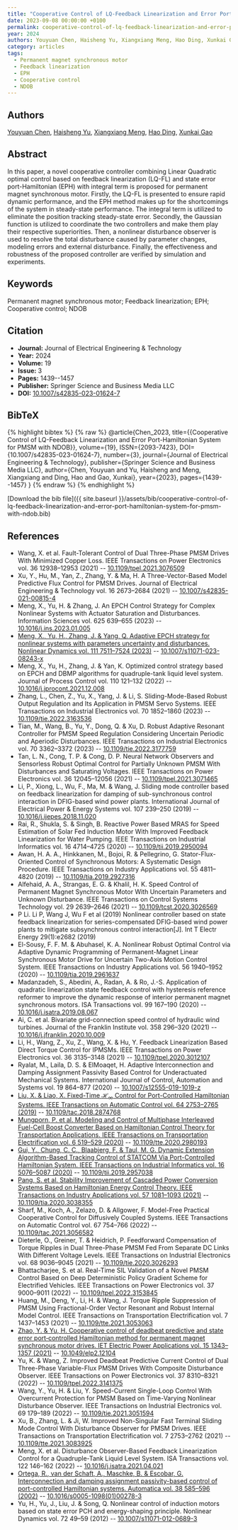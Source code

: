 ```yaml
---
title: "Cooperative Control of LQ-Feedback Linearization and Error Port-Hamiltonian System for PMSM with NDOB"
date: 2023-09-08 00:00:00 +0100
permalink: cooperative-control-of-lq-feedback-linearization-and-error-port-hamiltonian-system-for-pmsm-with-ndob
year: 2024
authors: Youyuan Chen, Haisheng Yu, Xiangxiang Meng, Hao Ding, Xunkai Gao
category: articles
tags:
  - Permanent magnet synchronous motor
  - Feedback linearization
  - EPH
  - Cooperative control
  - NDOB
---
```

 
## Authors
[Youyuan Chen](authors/youyuan-chen), [Haisheng Yu](authors/haisheng-yu), [Xiangxiang Meng](authors/xiangxiang-meng), [Hao Ding](authors/hao-ding), [Xunkai Gao](authors/xunkai-gao)
 
## Abstract
In this paper, a novel cooperative controller combining Linear Quadratic optimal control based on feedback linearization (LQ-FL) and state error port-Hamiltonian (EPH) with integral term is proposed for permanent magnet synchronous motor. Firstly, the LQ-FL is presented to ensure rapid dynamic performance, and the EPH method makes up for the shortcomings of the system in steady-state performance. The integral term is utilized to eliminate the position tracking steady-state error. Secondly, the Gaussian function is utilized to coordinate the two controllers and make them play their respective superiorities. Then, a nonlinear disturbance observer is used to resolve the total disturbance caused by parameter changes, modeling errors and external disturbance. Finally, the effectiveness and robustness of the proposed controller are verified by simulation and experiments.
 
## Keywords
Permanent magnet synchronous motor; Feedback linearization; EPH; Cooperative control; NDOB
 
## Citation
- **Journal:** Journal of Electrical Engineering &amp; Technology
- **Year:** 2024
- **Volume:** 19
- **Issue:** 3
- **Pages:** 1439--1457
- **Publisher:** Springer Science and Business Media LLC
- **DOI:** [10.1007/s42835-023-01624-7](https://doi.org/10.1007/s42835-023-01624-7)
 
## BibTeX
{% highlight bibtex %}
{% raw %}
@article{Chen_2023,
  title={{Cooperative Control of LQ-Feedback Linearization and Error Port-Hamiltonian System for PMSM with NDOB}},
  volume={19},
  ISSN={2093-7423},
  DOI={10.1007/s42835-023-01624-7},
  number={3},
  journal={Journal of Electrical Engineering &amp; Technology},
  publisher={Springer Science and Business Media LLC},
  author={Chen, Youyuan and Yu, Haisheng and Meng, Xiangxiang and Ding, Hao and Gao, Xunkai},
  year={2023},
  pages={1439--1457}
}
{% endraw %}
{% endhighlight %}
 
[Download the bib file]({{ site.baseurl }}/assets/bib/cooperative-control-of-lq-feedback-linearization-and-error-port-hamiltonian-system-for-pmsm-with-ndob.bib)
 
## References
- Wang, X. et al. Fault-Tolerant Control of Dual Three-Phase PMSM Drives With Minimized Copper Loss. IEEE Transactions on Power Electronics vol. 36 12938–12953 (2021) -- [10.1109/tpel.2021.3076509](https://doi.org/10.1109/tpel.2021.3076509)
- Xu, Y., Hu, M., Yan, Z., Zhang, Y. & Ma, H. A Three-Vector-Based Model Predictive Flux Control for PMSM Drives. Journal of Electrical Engineering &amp; Technology vol. 16 2673–2684 (2021) -- [10.1007/s42835-021-00815-4](https://doi.org/10.1007/s42835-021-00815-4)
- Meng, X., Yu, H. & Zhang, J. An EPCH Control Strategy for Complex Nonlinear Systems with Actuator Saturation and Disturbances. Information Sciences vol. 625 639–655 (2023) -- [10.1016/j.ins.2023.01.005](https://doi.org/10.1016/j.ins.2023.01.005)
- [Meng, X., Yu, H., Zhang, J. & Yang, Q. Adaptive EPCH strategy for nonlinear systems with parameters uncertainty and disturbances. Nonlinear Dynamics vol. 111 7511–7524 (2023)](adaptive-epch-strategy-for-nonlinear-systems-with-parameters-uncertainty-and-disturbances) -- [10.1007/s11071-023-08243-x](https://doi.org/10.1007/s11071-023-08243-x)
- Meng, X., Yu, H., Zhang, J. & Yan, K. Optimized control strategy based on EPCH and DBMP algorithms for quadruple-tank liquid level system. Journal of Process Control vol. 110 121–132 (2022) -- [10.1016/j.jprocont.2021.12.008](https://doi.org/10.1016/j.jprocont.2021.12.008)
- Zhang, L., Chen, Z., Yu, X., Yang, J. & Li, S. Sliding-Mode-Based Robust Output Regulation and Its Application in PMSM Servo Systems. IEEE Transactions on Industrial Electronics vol. 70 1852–1860 (2023) -- [10.1109/tie.2022.3163536](https://doi.org/10.1109/tie.2022.3163536)
- Tian, M., Wang, B., Yu, Y., Dong, Q. & Xu, D. Robust Adaptive Resonant Controller for PMSM Speed Regulation Considering Uncertain Periodic and Aperiodic Disturbances. IEEE Transactions on Industrial Electronics vol. 70 3362–3372 (2023) -- [10.1109/tie.2022.3177759](https://doi.org/10.1109/tie.2022.3177759)
- Tan, L. N., Cong, T. P. & Cong, D. P. Neural Network Observers and Sensorless Robust Optimal Control for Partially Unknown PMSM With Disturbances and Saturating Voltages. IEEE Transactions on Power Electronics vol. 36 12045–12056 (2021) -- [10.1109/tpel.2021.3071465](https://doi.org/10.1109/tpel.2021.3071465)
- Li, P., Xiong, L., Wu, F., Ma, M. & Wang, J. Sliding mode controller based on feedback linearization for damping of sub-synchronous control interaction in DFIG-based wind power plants. International Journal of Electrical Power &amp; Energy Systems vol. 107 239–250 (2019) -- [10.1016/j.ijepes.2018.11.020](https://doi.org/10.1016/j.ijepes.2018.11.020)
- Rai, R., Shukla, S. & Singh, B. Reactive Power Based MRAS for Speed Estimation of Solar Fed Induction Motor With Improved Feedback Linearization for Water Pumping. IEEE Transactions on Industrial Informatics vol. 16 4714–4725 (2020) -- [10.1109/tii.2019.2950094](https://doi.org/10.1109/tii.2019.2950094)
- Awan, H. A. A., Hinkkanen, M., Bojoi, R. & Pellegrino, G. Stator-Flux-Oriented Control of Synchronous Motors: A Systematic Design Procedure. IEEE Transactions on Industry Applications vol. 55 4811–4820 (2019) -- [10.1109/tia.2019.2927316](https://doi.org/10.1109/tia.2019.2927316)
- Alfehaid, A. A., Strangas, E. G. & Khalil, H. K. Speed Control of Permanent Magnet Synchronous Motor With Uncertain Parameters and Unknown Disturbance. IEEE Transactions on Control Systems Technology vol. 29 2639–2646 (2021) -- [10.1109/tcst.2020.3026569](https://doi.org/10.1109/tcst.2020.3026569)
- P Li. Li P, Wang J, Wu F et al (2019) Nonlinear controller based on state feedback linearization for series-compensated DFIG-based wind power plants to mitigate subsynchronous control interaction[J]. Int T Electr Energy 29(1):e2682 (2019)
- El-Sousy, F. F. M. & Abuhasel, K. A. Nonlinear Robust Optimal Control via Adaptive Dynamic Programming of Permanent-Magnet Linear Synchronous Motor Drive for Uncertain Two-Axis Motion Control System. IEEE Transactions on Industry Applications vol. 56 1940–1952 (2020) -- [10.1109/tia.2019.2961637](https://doi.org/10.1109/tia.2019.2961637)
- Madanzadeh, S., Abedini, A., Radan, A. & Ro, J.-S. Application of quadratic linearization state feedback control with hysteresis reference reformer to improve the dynamic response of interior permanent magnet synchronous motors. ISA Transactions vol. 99 167–190 (2020) -- [10.1016/j.isatra.2019.08.067](https://doi.org/10.1016/j.isatra.2019.08.067)
- Ai, C. et al. Bivariate grid-connection speed control of hydraulic wind turbines. Journal of the Franklin Institute vol. 358 296–320 (2021) -- [10.1016/j.jfranklin.2020.10.009](https://doi.org/10.1016/j.jfranklin.2020.10.009)
- Li, H., Wang, Z., Xu, Z., Wang, X. & Hu, Y. Feedback Linearization Based Direct Torque Control for IPMSMs. IEEE Transactions on Power Electronics vol. 36 3135–3148 (2021) -- [10.1109/tpel.2020.3012107](https://doi.org/10.1109/tpel.2020.3012107)
- Ryalat, M., Laila, D. S. & ElMoaqet, H. Adaptive Interconnection and Damping Assignment Passivity Based Control for Underactuated Mechanical Systems. International Journal of Control, Automation and Systems vol. 19 864–877 (2020) -- [10.1007/s12555-019-1019-z](https://doi.org/10.1007/s12555-019-1019-z)
- [Liu, X. & Liao, X. Fixed-Time $\mathcal {H}_{\infty }$ Control for Port-Controlled Hamiltonian Systems. IEEE Transactions on Automatic Control vol. 64 2753–2765 (2019)](fixed-time-mathcal-h-infty-control-for-port-controlled-hamiltonian-systems) -- [10.1109/tac.2018.2874768](https://doi.org/10.1109/tac.2018.2874768)
- [Mungporn, P. et al. Modeling and Control of Multiphase Interleaved Fuel-Cell Boost Converter Based on Hamiltonian Control Theory for Transportation Applications. IEEE Transactions on Transportation Electrification vol. 6 519–529 (2020)](modeling-and-control-of-multiphase-interleaved-fuel-cell-boost-converter-based-on-hamiltonian-control-theory-for-transportation-applications) -- [10.1109/tte.2020.2980193](https://doi.org/10.1109/tte.2020.2980193)
- [Gui, Y., Chung, C. C., Blaabjerg, F. & Taul, M. G. Dynamic Extension Algorithm-Based Tracking Control of STATCOM Via Port-Controlled Hamiltonian System. IEEE Transactions on Industrial Informatics vol. 16 5076–5087 (2020)](dynamic-extension-algorithm-based-tracking-control-of-statcom-via-port-controlled-hamiltonian-system) -- [10.1109/tii.2019.2957038](https://doi.org/10.1109/tii.2019.2957038)
- [Pang, S. et al. Stability Improvement of Cascaded Power Conversion Systems Based on Hamiltonian Energy Control Theory. IEEE Transactions on Industry Applications vol. 57 1081–1093 (2021)](stability-improvement-of-cascaded-power-conversion-systems-based-on-hamiltonian-energy-control-theory) -- [10.1109/tia.2020.3038355](https://doi.org/10.1109/tia.2020.3038355)
- Sharf, M., Koch, A., Zelazo, D. & Allgower, F. Model-Free Practical Cooperative Control for Diffusively Coupled Systems. IEEE Transactions on Automatic Control vol. 67 754–766 (2022) -- [10.1109/tac.2021.3056582](https://doi.org/10.1109/tac.2021.3056582)
- Dieterle, O., Greiner, T. & Heidrich, P. Feedforward Compensation of Torque Ripples in Dual Three-Phase PMSM Fed From Separate DC Links With Different Voltage Levels. IEEE Transactions on Industrial Electronics vol. 68 9036–9045 (2021) -- [10.1109/tie.2020.3026293](https://doi.org/10.1109/tie.2020.3026293)
- Bhattacharjee, S. et al. Real-Time SIL Validation of a Novel PMSM Control Based on Deep Deterministic Policy Gradient Scheme for Electrified Vehicles. IEEE Transactions on Power Electronics vol. 37 9000–9011 (2022) -- [10.1109/tpel.2022.3153845](https://doi.org/10.1109/tpel.2022.3153845)
- Huang, M., Deng, Y., Li, H. & Wang, J. Torque Ripple Suppression of PMSM Using Fractional-Order Vector Resonant and Robust Internal Model Control. IEEE Transactions on Transportation Electrification vol. 7 1437–1453 (2021) -- [10.1109/tte.2021.3053063](https://doi.org/10.1109/tte.2021.3053063)
- [Zhao, Y. & Yu, H. Cooperative control of deadbeat predictive and state error port‐controlled Hamiltonian method for permanent magnet synchronous motor drives. IET Electric Power Applications vol. 15 1343–1357 (2021)](cooperative-control-of-deadbeat-predictive-and-state-error-port-controlled-hamiltonian-method-for-permanent-magnet-synchronous-motor-drives) -- [10.1049/elp2.12104](https://doi.org/10.1049/elp2.12104)
- Yu, K. & Wang, Z. Improved Deadbeat Predictive Current Control of Dual Three-Phase Variable-Flux PMSM Drives With Composite Disturbance Observer. IEEE Transactions on Power Electronics vol. 37 8310–8321 (2022) -- [10.1109/tpel.2022.3141375](https://doi.org/10.1109/tpel.2022.3141375)
- Wang, Y., Yu, H. & Liu, Y. Speed-Current Single-Loop Control With Overcurrent Protection for PMSM Based on Time-Varying Nonlinear Disturbance Observer. IEEE Transactions on Industrial Electronics vol. 69 179–189 (2022) -- [10.1109/tie.2021.3051594](https://doi.org/10.1109/tie.2021.3051594)
- Xu, B., Zhang, L. & Ji, W. Improved Non-Singular Fast Terminal Sliding Mode Control With Disturbance Observer for PMSM Drives. IEEE Transactions on Transportation Electrification vol. 7 2753–2762 (2021) -- [10.1109/tte.2021.3083925](https://doi.org/10.1109/tte.2021.3083925)
- Meng, X. et al. Disturbance Observer-Based Feedback Linearization Control for a Quadruple-Tank Liquid Level System. ISA Transactions vol. 122 146–162 (2022) -- [10.1016/j.isatra.2021.04.021](https://doi.org/10.1016/j.isatra.2021.04.021)
- [Ortega, R., van der Schaft, A., Maschke, B. & Escobar, G. Interconnection and damping assignment passivity-based control of port-controlled Hamiltonian systems. Automatica vol. 38 585–596 (2002)](interconnection-and-damping-assignment-passivity-based-control-of-port-controlled-hamiltonian-systems) -- [10.1016/s0005-1098(01)00278-3](https://doi.org/10.1016/s0005-1098(01)00278-3)
- Yu, H., Yu, J., Liu, J. & Song, Q. Nonlinear control of induction motors based on state error PCH and energy-shaping principle. Nonlinear Dynamics vol. 72 49–59 (2012) -- [10.1007/s11071-012-0689-3](https://doi.org/10.1007/s11071-012-0689-3)

